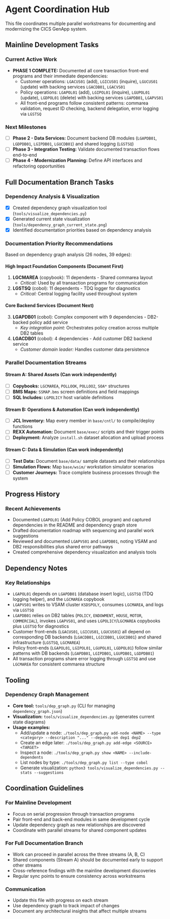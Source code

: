 # Agent Coordination Hub

This file coordinates multiple parallel workstreams for documenting and modernizing the CICS GenApp system.

## Mainline Development Tasks

### Current Active Work
- **PHASE 1 COMPLETE:** Documented all core transaction front-end programs and their immediate dependencies:
  - Customer operations: `LGACUS01` (add), `LGICUS01` (inquire), `LGUCUS01` (update) with backing services `LGACDB01`, `LGACVS01`
  - Policy operations: `LGAPOL01` (add), `LGIPOL01` (inquire), `LGUPOL01` (update), `LGDPOL01` (delete) with backing services `LGAPDB01`, `LGAPVS01`
  - All front-end programs follow consistent patterns: commarea validation, request ID checking, backend delegation, error logging via `LGSTSQ`

### Next Milestones
- [ ] **Phase 2 - Data Services:** Document backend DB modules (`LGAPDB01`, `LGDPDB01`, `LGIPDB01`, `LGUCDB01`) and shared logging (`LGSTSQ`)
- [ ] **Phase 3 - Integration Testing:** Validate documented transaction flows end-to-end
- [ ] **Phase 4 - Modernization Planning:** Define API interfaces and refactoring opportunities

## Full Documentation Branch Tasks

### Dependency Analysis & Visualization
- [x] Created dependency graph visualization tool (`tools/visualize_dependencies.py`)
- [x] Generated current state visualization (`tools/dependency_graph_current_state.png`)
- [x] Identified documentation priorities based on dependency analysis

### Documentation Priority Recommendations

Based on dependency graph analysis (26 nodes, 39 edges):

#### High Impact Foundation Components (Document First)
1. **LGCMAREA** (copybook): 11 dependents - Shared commarea layout
   - *Critical:* Used by all transaction programs for communication
2. **LGSTSQ** (cobol): 11 dependents - TDQ logger for diagnostics  
   - *Critical:* Central logging facility used throughout system

#### Core Backend Services (Document Next)
3. **LGAPDB01** (cobol): Complex component with 9 dependencies - DB2-backed policy add service
   - *Key integration point:* Orchestrates policy creation across multiple DB2 tables
4. **LGACDB01** (cobol): 4 dependencies - Add customer DB2 backend service
   - *Customer domain leader:* Handles customer data persistence

### Parallel Documentation Streams

#### Stream A: Shared Assets (Can work independently)
- [ ] **Copybooks:** `LGCMAREA`, `POLLOOK`, `POLLOO2`, `SOA*` structures
- [ ] **BMS Maps:** `SSMAP.bms` screen definitions and field mappings
- [ ] **SQL Includes:** `LGPOLICY` host variable definitions

#### Stream B: Operations & Automation (Can work independently)
- [ ] **JCL Inventory:** Map every member in `base/cntl/` to compile/deploy functions
- [ ] **REXX Automation:** Document `base/exec/` scripts and their trigger points
- [ ] **Deployment:** Analyze `install.sh` dataset allocation and upload process

#### Stream C: Data & Simulation (Can work independently)
- [ ] **Test Data:** Document `base/data/` sample datasets and their relationships
- [ ] **Simulation Flows:** Map `base/wsim/` workstation simulator scenarios
- [ ] **Customer Journeys:** Trace complete business processes through the system

## Progress History

### Recent Achievements
- Documented `LGAPOL01` (Add Policy COBOL program) and captured dependencies in the README and dependency graph store
- Drafted documentation roadmap with sequencing and parallel work suggestions
- Reviewed and documented `LGAPVS01` and `LGAPDB01`, noting VSAM and DB2 responsibilities plus shared error pathways
- Created comprehensive dependency visualization and analysis tools

## Dependency Notes

### Key Relationships
- `LGAPOL01` depends on `LGAPDB01` (database insert logic), `LGSTSQ` (TDQ logging helper), and the `LGCMAREA` copybook
- `LGAPVS01` writes to VSAM cluster `KSDSPOLY`, consumes `LGCMAREA`, and logs via `LGSTSQ`
- `LGAPDB01` relies on DB2 tables (`POLICY`, `ENDOWMENT`, `HOUSE`, `MOTOR`, `COMMERCIAL`), invokes `LGAPVS01`, and uses `LGPOLICY`/`LGCMAREA` copybooks plus `LGSTSQ` for diagnostics
- Customer front-ends (`LGACUS01`, `LGICUS01`, `LGUCUS01`) all depend on corresponding DB backends (`LGACDB01`, `LGICDB01`, `LGUCDB01`) and shared infrastructure (`LGSTSQ`, `LGCMAREA`)
- Policy front-ends (`LGAPOL01`, `LGIPOL01`, `LGUPOL01`, `LGDPOL01`) follow similar patterns with DB backends (`LGAPDB01`, `LGIPDB01`, `LGUPDB01`, `LGDPDB01`)
- All transaction programs share error logging through `LGSTSQ` and use `LGCMAREA` for consistent commarea structure

## Tooling

### Dependency Graph Management
- **Core tool:** `tools/dep_graph.py` (CLI for managing `dependency_graph.json`)
- **Visualization:** `tools/visualize_dependencies.py` (generates current state diagrams)
- **Usage examples:**
  - Add/update a node: `./tools/dep_graph.py add-node <NAME> --type <category> --description "..." --depends-on dep1 dep2`
  - Create an edge later: `./tools/dep_graph.py add-edge <SOURCE> <TARGET>`
  - Inspect a node: `./tools/dep_graph.py show <NAME> --include-dependents`
  - List nodes by type: `./tools/dep_graph.py list --type cobol`
  - Generate visualization: `python3 tools/visualize_dependencies.py --stats --suggestions`

## Coordination Guidelines

### For Mainline Development
- Focus on serial progression through transaction programs
- Pair front-end and back-end modules in same development cycle
- Update dependency graph as new relationships are discovered
- Coordinate with parallel streams for shared component updates

### For Full Documentation Branch
- Work can proceed in parallel across the three streams (A, B, C)
- Shared components (Stream A) should be documented early to support other streams
- Cross-reference findings with the mainline development discoveries
- Regular sync points to ensure consistency across workstreams

### Communication
- Update this file with progress on each stream
- Use dependency graph to track impact of changes
- Document any architectural insights that affect multiple streams
